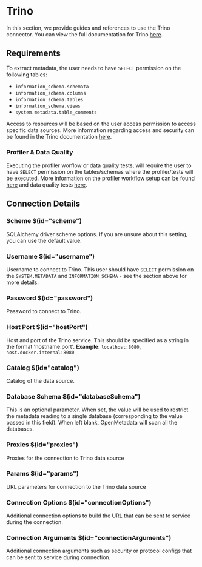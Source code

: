 # Trino
In this section, we provide guides and references to use the Trino connector. You can view the full documentation for Trino [here](https://docs.open-metadata.org/connectors/database/trino).

## Requirements
To extract metadata, the user needs to have `SELECT` permission on the following tables:
- `information_schema.schemata`
- `information_schema.columns`
- `information_schema.tables`
- `information_schema.views`
- `system.metadata.table_comments`

Access to resources will be based on the user access permission to access specific data sources. More information regarding access and security can be found in the Trino documentation [here](https://trino.io/docs/current/security.html).

### Profiler & Data Quality
Executing the profiler worflow or data quality tests, will require the user to have `SELECT` permission on the tables/schemas where the profiler/tests will be executed. More information on the profiler workflow setup can be found [here](https://docs.open-metadata.org/connectors/ingestion/workflows/profiler) and data quality tests [here](https://docs.open-metadata.org/connectors/ingestion/workflows/data-quality).

## Connection Details
### Scheme $(id="scheme")
SQLAlchemy driver scheme options. If you are unsure about this setting, you can use the default value.

### Username $(id="username")
Username to connect to Trino. This user should have `SELECT` permission on the `SYSTEM.METADATA` and `INFORMATION_SCHEMA` - see the section above for more details.

### Password $(id="password")
Password to connect to Trino.

### Host Port $(id="hostPort")
Host and port of the Trino service. This should be specified as a string in the format 'hostname:port'.
**Example**: `localhost:8080`, `host.docker.internal:8080`

### Catalog $(id="catalog")
Catalog of the data source. 

### Database Schema $(id="databaseSchema")
This is an optional parameter. When set, the value will be used to restrict the metadata reading to a single database (corresponding to the value passed in this field). When left blank, OpenMetadata will scan all the databases.

### Proxies $(id="proxies")
Proxies for the connection to Trino data source

### Params $(id="params")
URL parameters for connection to the Trino data source

### Connection Options $(id="connectionOptions")
Additional connection options to build the URL that can be sent to service during the connection.

### Connection Arguments $(id="connectionArguments")
Additional connection arguments such as security or protocol configs that can be sent to service during connection.
